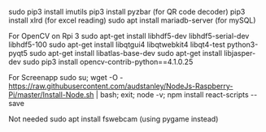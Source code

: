 sudo pip3 install imutils
pip3 install pyzbar (for QR code decoder)
pip3 install xlrd (for excel reading)
sudo apt install mariadb-server (for mySQL)

For OpenCV on Rpi 3
sudo apt-get install libhdf5-dev libhdf5-serial-dev libhdf5-100
sudo apt-get install libqtgui4 libqtwebkit4 libqt4-test python3-pyqt5
sudo apt-get install libatlas-base-dev
sudo apt-get install libjasper-dev
sudo pip3 install opencv-contrib-python==4.1.0.25

For Screenapp
sudo su;
wget -O - https://raw.githubusercontent.com/audstanley/NodeJs-Raspberry-Pi/master/Install-Node.sh | bash;
exit;
node -v;
npm install react-scripts --save

Not needed
sudo apt install fswebcam (using pygame instead)